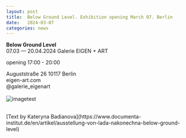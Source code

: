 ```yaml
---
layout: post
title:  Below Ground Level. Exhibition opening March 07. Berlin
date:   2024-03-07
categories: news
---
```


<section markdown="1" class="EN">

**Below Ground Level** <br>
07.03 — 20.04.2024
Galerie EIGEN + ART 

opening 17:00 - 20:00

Auguststraße 26 10117 Berlin 
<br>
eigen-art.com 
<br>
@galerie_eigenart
<br>
<br>
![imagetest]({{site.baseurl}}/assets/images/posts/invitation-berlin-2024.png#50)

<br>
[Text by Kateryna Badianova](https://www.documenta-institut.de/en/artikel/ausstellung-von-lada-nakonechna-below-ground-level) <br>

<br>
</section>


<section markdown="1" class="UKR">

</section>
